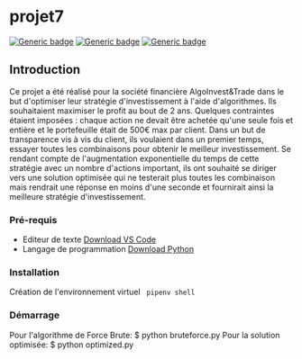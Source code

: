 # projet7

[![Generic badge](https://img.shields.io/badge/MADE_WITH-PYTHON-orange.svg)](https://shields.io/)
[![Generic badge](https://img.shields.io/badge/APPROVED_BY-AURELIE_BERNICHE-blueviolet.svg)](https://shields.io/)
[![Generic badge](https://img.shields.io/badge/FOR-startup_LitReview-green.svg)](https://user.oc-static.com/upload/2020/09/18/16004297044411_P7.png)


## Introduction

Ce projet a été réalisé pour la société financière AlgoInvest&Trade dans le but d'optimiser leur stratégie d'investissement à l'aide d'algorithmes. Ils souhaitaient maximiser le profit au bout de 2 ans. Quelques contraintes étaient imposées : chaque action ne devait être achetée qu'une seule fois et entière et le portefeuille était de 500€ max par client. Dans un but de transparence vis à vis du client, ils voulaient dans un premier temps, essayer toutes les combinaisons pour obtenir le meilleur investissement. Se rendant compte de l'augmentation exponentielle du temps de cette stratégie avec un nombre d'actions important, ils ont souhaité se diriger vers une solution optimisée qui ne testerait plus toutes les combinaison mais rendrait une réponse en moins d'une seconde et fournirait ainsi la meilleure stratégie d'investissement.

### Pré-requis

- Editeur de texte [Download VS Code](https://code.visualstudio.com/) 
- Langage de programmation [Download Python](https://www.python.org/downloads/)

### Installation
Création de l'environnement virtuel ``` pipenv shell```

### Démarrage
Pour l'algorithme de Force Brute:
$ python bruteforce.py
Pour la solution optimisée:
$ python optimized.py